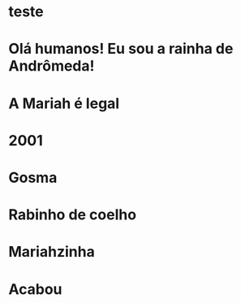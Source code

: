 # teste

# Olá humanos! Eu sou a rainha de Andrômeda!

# A Mariah é legal

# 2001

# Gosma

# Rabinho de coelho

# Mariahzinha

# Acabou
